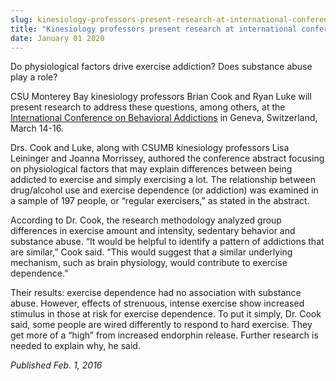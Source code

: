 ```yaml
---
slug: kinesiology-professors-present-research-at-international-conference
title: "Kinesiology professors present research at international conference"
date: January 01 2020
---
```


<p>Do physiological factors drive exercise addiction? Does substance abuse play a role? </p><p>CSU Monterey Bay kinesiology professors Brian Cook and Ryan Luke will present research to address these questions, among others, at the <a href="http://www.icba2016.org/">International Conference on Behavioral Addictions</a> in Geneva, Switzerland, March 14&#45;16.
</p><p>Drs. Cook and Luke, along with CSUMB kinesiology professors Lisa Leininger and Joanna Morrissey, authored the conference abstract focusing on physiological factors that may explain differences between being addicted to exercise and simply exercising a lot. The relationship between drug/alcohol use and exercise dependence &#40;or addiction&#41; was examined in a sample of 197 people, or “regular exercisers,” as stated in the abstract.

According to Dr. Cook, the research methodology analyzed group differences in exercise amount and intensity, sedentary behavior and substance abuse. “It would be helpful to identify a pattern of addictions that are similar,” Cook said. “This would suggest that a similar underlying mechanism, such as brain physiology, would contribute to exercise dependence.”
</p><p>Their results: exercise dependence had no association with substance abuse. However, effects of strenuous, intense exercise show increased stimulus in those at risk for exercise dependence. To put it simply, Dr. Cook said, some people are wired differently to respond to hard exercise. They get more of a “high” from increased endorphin release. Further research is needed to explain why, he said.
</p><p><em>Published Feb. 1, 2016</em>
</p>
